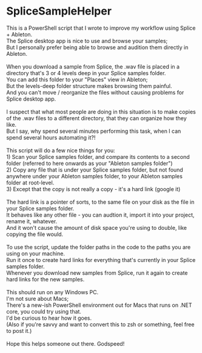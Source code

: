# SpliceSampleHelper

This is a PowerShell script that I wrote to improve my workflow using Splice + Ableton.<br/>
The Splice desktop app is nice to use and browse your samples;<br/>
But I personally prefer being able to browse and audition them directly in Ableton.<br/>
<br/>
When you download a sample from Splice, the .wav file is placed in a directory that's 3 or 4 levels deep in your Splice samples folder.<br/>
You can add this folder to your "Places" view in Ableton;<br/>
But the levels-deep folder structure makes browsing them painful.<br/>
And you can't move / reorganize the files without causing problems for Splice desktop app.<br/>
<br/>
I suspect that what most people are doing in this situation is to make copies of the .wav files to a different directory, that they can organize how they like.<br/>
But I say, why spend several minutes performing this task, when I can spend several hours automating it?!<br/>
<br/>
This script will do a few nice things for you:<br/>
    1) Scan your Splice samples folder, and compare its contents to a second folder (referred to here onwards as your "Ableton samples folder")<br/>
    2) Copy any file that is under your Splice samples folder, but not found anywhere under your Ableton samples folder, to your Ableton samples folder at root-level.<br/>
    3) Except that the copy is not really a copy - it's a hard link (google it)<br/>
<br/>
The hard link is a pointer of sorts, to the same file on your disk as the file in your Splice samples folder.<br/>
It behaves like any other file - you can audtion it, import it into your project, rename it, whatever.<br/>
And it won't cause the amount of disk space you're using to double, like copying the file would.<br/>
<br/>
To use the script, update the folder paths in the code to the paths you are using on your machine.<br/>
Run it once to create hard links for everything that's currently in your Splice samples folder.<br/>
Whenever you download new samples from Splice, run it again to create hard links for the new samples.<br/>
<br/>
This should run on any Windows PC.<br/>
I'm not sure about Macs;<br/>
There's a new-ish PowerShell environment out for Macs that runs on .NET core, you could try using that.<br/>
I'd be curious to hear how it goes.<br/>
(Also if you're savvy and want to convert this to zsh or something, feel free to post it.)<br/>
<br/>
Hope this helps someone out there. Godspeed!<br/>
